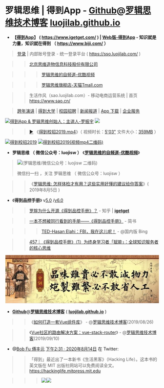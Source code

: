 # 罗辑思维 | 得到App - [Github](https://github.com/luojilab)@[罗辑思维技术博客](https://luojilab.github.io) [luojilab.github.io](https://blog.luojilab.com/)

-  **【[得到App](https://www.igetget.com/)】 ( https://www.igetget.com/ ) | [Web版-得到App](https://www.biji.com/) - 知识就是力量，知识就在得到 （ https://www.biji.com/ ）** 

>  [登录](https://sso.luojilab.com/) | 内部账号登录 - 统一登录平台 ( https://sso.luojilab.com/ ) 

>>  [北京思维造物信息科技股份有限公司](https://www.tianyancha.com/search?key=%E5%8C%97%E4%BA%AC%E6%80%9D%E7%BB%B4%E9%80%A0%E7%89%A9%E4%BF%A1%E6%81%AF%E7%A7%91%E6%8A%80%E8%82%A1%E4%BB%BD%E6%9C%89%E9%99%90%E5%85%AC%E5%8F%B8) 


>>>  [罗辑思维的自频道-优酷视频](https://i.youku.com/luojisw) 

>>>  [罗辑思维旗舰店-天猫Tmall.com](https://luojisiwei.tmall.com/)

>>  生活作风（sao.luojilab.com）- 移动电商运营系统 | 首页 https://www.sao.cn/ 

> [跨年演讲](https://www.igetget.com/speech) | [得到大学](https://www.igetget.com/university) | [校园招聘](https://www.igetget.com/join) | [新闻报道](https://www.igetget.com/news) | [App 下载](https://www.igetget.com/download) | [企业服务](https://qiye.igetget.com/)


<a href="https://piccdn.luojilab.com/fe-oss/default/MTUzMTk3MjMzMjQx.png">
<img src="https://camo.githubusercontent.com/25aa290992dd393a17a82b6a9068b79d768114db/68747470733a2f2f70696363646e2e6c756f6a696c61622e636f6d2f66652d6f73732f64656661756c742f4d54557a4d546b334d6a4d7a4d6a51782e706e67" border="0" alt="得到App & 罗辑思维创始人：主讲人-罗振宇" title="得到App & 罗辑思维创始人：主讲人-罗振宇"></a>

<img src="https://piccdn.luojilab.com/fe-oss/default/MTU1MTE2MTA2NTgw.png">
  
 >>  <a href="https://youtu.be/OAwlOhmDLcQ"  title="【Youtube视频】得到校招2019">▶</a> 《<a href="https://luoji-img.oss-cn-beijing.aliyuncs.com/fe-oss/default/%E5%BE%97%E5%88%B0%E6%A0%A1%E6%8B%9B2019.mp4" title="【得到官网】得到校招2019.mp4">得到校招2019.mp4</a>》（ 视频时长：<a href="https://v.youku.com/v_show/id_XNDI3Nzk5MzI0OA" title="【优酷视频】得到校招2019">5'03"</a> 文件大小：<a href="https://v.qq.com/x/page/b0900zu5xxp.html" title="【腾讯视频】得到校招2019">359MB</a> ）
 <p><a href="https://www.igetget.com/join">
<img src="https://raw.githubusercontent.com/taoste/Hello-World/master/eBook/%E3%80%8A%E5%BE%97%E5%88%B0%26%E7%BD%97%E8%BE%91%E6%80%9D%E7%BB%B4%E3%80%8B/%E5%BE%97%E5%88%B0%E6%A0%A1%E6%8B%9B2019.png" width="560" height="298"  alt="得到校招2019" title="得到校招2019"></a>
<a href="https://luoji-img.oss-cn-beijing.aliyuncs.com/fe-oss/default/%E5%BE%97%E5%88%B0%E6%A0%A1%E6%8B%9B2019.mp4">
<img src="https://raw.githubusercontent.com/taoste/Hello-World/master/eBook/%E3%80%8A%E5%BE%97%E5%88%B0%26%E7%BD%97%E8%BE%91%E6%80%9D%E7%BB%B4%E3%80%8B/%E5%BE%97%E5%88%B0%E6%A0%A1%E6%8B%9B2019(%E8%A7%86%E9%A2%91mp4%E4%BA%8C%E7%BB%B4%E7%A0%81).png" width="298" height="298"  alt="得到校招2019(视频mp4二维码)" title="【视频】得到校招2019.mp4"></a>
 </p>

-  **罗辑思维 （ 微信公众号：luojisw ）**  《[**罗辑思维的自频道-优酷视频**](https://i.youku.com/luojisw)》
> <p><img src="https://camo.githubusercontent.com/1432ba3c5b0dc5d5d14247bdc617a6b652029ed3/68747470733a2f2f6d702e77656978696e2e71712e636f6d2f6d702f7172636f64653f7363656e653d31303030303030342673697a653d313032265f5f62697a3d4d6a4d354e6a41784f5455344d413d3d266d69643d33303039323237363833266964783d3126736e3d35636139633366343930663161363731326634366265346238376233306562302673656e645f74696d653d" width="298" height="298"  alt="(罗辑思维/微信公众号：luojisw 二维码)" title="微信扫一扫，关注该公众号(罗辑思维/微信公众号：luojisw 二维码)"></p>
> <p>微信扫一扫 ，关注 罗辑思维 （ 微信公众号：luojisw ）</p> 

>> 《[罗辑思维: 怎样体检才有用？这些实用好懂的建议给你答案](https://mp.weixin.qq.com/s/_4Sa9kgHanIe2fg8mAVc4A)》( 2019年8月5日 )

- 《**得到品控手册**》 v[5.0](https://www.igetget.com/eBook/%E5%BE%97%E5%88%B0%E5%93%81%E6%8E%A7%E6%89%8B%E5%86%8C5.0?param=9rAsOHofB&token=nroX7MYDaKMjy7eNqrmOX6pnAQ5Vg049rNWJzxbE9LZl1o8RkGd2BPYv4x6d9meB) /[v6.0](
https://www.igetget.com/eBook/%E5%BE%97%E5%88%B0%E5%93%81%E6%8E%A7%E6%89%8B%E5%86%8C6.0?param=9rAsOHofB&token=Z1GDBjp8o9nDz1NZyd5MXvBj6RKEVwN4M9WAp4aGOkJmYQrLbP7e2glqxl9qNPeX)

>> [罗胖为什么开源《得到品控手册》？](https://zhuanlan.zhihu.com/p/27155216) - 知乎 | [**igetget**](https://github.com/taoste/Hello-World/blob/master/eBook/%E3%80%8A%E5%BE%97%E5%88%B0&%E7%BD%97%E8%BE%91%E6%80%9D%E7%BB%B4%E3%80%8B/get.md)

>> [一本不想被同行看到的手册——《得到品控手册》](https://www.jianshu.com/p/44595a2498ac) - 简书

>>> [TED-Hasan Elahi：FBI，我在这儿呢！](https://cn.bing.com/search?q=TED-Hasan+Elahi%EF%BC%9AFBI%EF%BC%8C%E6%88%91%E5%9C%A8%E8%BF%99%E5%84%BF%E5%91%A2%EF%BC%81) - @国内版 Bing

>> [457｜《得到品控手册》（1）为终身学习者「赋能」：全球知识服务者的核心思维](https://www.douban.com/note/671205996/)

>>> <a href="https://pic3.zhimg.com/v2-85f402f5adaa6876c454c5825e899fea_r.jpg">
<img src="https://github.com/taoste/Hello-World/blob/master/eBook/%E3%80%8A%E5%BE%97%E5%88%B0&%E7%BD%97%E8%BE%91%E6%80%9D%E7%BB%B4%E3%80%8B/fea_r.jpg?raw=true" title="【知乎】罗胖为什么开源《得到品控手册》？( https://zhuanlan.zhihu.com/p/27155216 )"></a>

- [**Github**](https://github.com/luojilab)@[**罗辑思维技术博客**](https://luojilab.github.io) ( [**luojilab.github.io**](https://blog.luojilab.com/) )

>> 《[如何打造一套Vue组件库](https://blog.luojilab.com/2019/08/26/fontend/build-a-vue-component/)》 - @[罗辑思维技术博客](https://luojilab.github.io)(2019/08/26)

>> 《[Vue社区的路由解决方案：vue-stack-router](https://blog.luojilab.com/2019/09/10/fontend/vue-stack-router/)》 - @[罗辑思维技术博客](https://luojilab.github.io)(2019/09/10)

 - @[Bob Fu 傅丰元](https://twitter.com/fm100/) [下午2:31 · 2020年8月14日](https://twitter.com/fm100/status/1294159631967645697) 在 Twitter: 

>> 「得到」最近出了一本新书《生活黑客》（Hacking Life）。这本书的英文版在 MIT 出版社网站可以免费阅读全文。https://hackinglife.mitpress.mit.edu

>>> <a href="https://pic3.zhimg.com/v2-85f402f5adaa6876c454c5825e899fea_r.jpg" title="「得到」最近出了一本新书《生活黑客》（Hacking Life）。这本书的英文版在 MIT 出版社网站可以免费阅读全文。https://hackinglife.mitpress.mit.edu"><img src="https://pbs.twimg.com/media/EfXHRLNU4AEsToQ?format=jpg&name=360x360" /><img src="https://pbs.twimg.com/media/EfXHRLOUcAA58yn?format=jpg&name=900x900" /></a>
